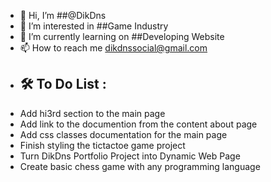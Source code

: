 - 👋 Hi, I’m ##@DikDns
- 👀 I’m interested in ##Game Industry
- 🌱 I’m currently learning on ##Developing Website
- 📫 How to reach me dikdnssocial@gmail.com
-  ## 🛠 To Do List :
  -   Add hi3rd section to the main page
  -   Add link to the documention from the content about page
  -   Add css classes documentation for the main page
  -   Finish styling the tictactoe game project
  -   Turn DikDns Portfolio Project into Dynamic Web Page
  -   Create basic chess game with any programming language


<!---
DikDns/DikDns is a ✨ special ✨ repository because its `README.md` (this file) appears on your GitHub profile.
You can click the Preview link to take a look at your changes.
--->
